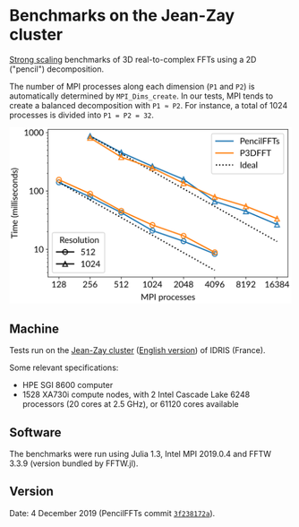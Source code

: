 # Benchmarks on the Jean-Zay cluster

[Strong
scaling](https://en.wikipedia.org/wiki/Scalability#Weak_versus_strong_scaling)
benchmarks of 3D real-to-complex FFTs using a 2D ("pencil") decomposition.

The number of MPI processes along each dimension (`P1` and `P2`) is
automatically determined by `MPI_Dims_create`.
In our tests, MPI tends to create a balanced decomposition with `P1 ≈ P2`.
For instance, a total of 1024 processes is divided into `P1 = P2 = 32`.

![Strong scaling of PencilFFTs](timing_comparison.svg)

## Machine

Tests run on the [Jean-Zay cluster](http://www.idris.fr/jean-zay/jean-zay-presentation.html)
([English version](http://www.idris.fr/eng/jean-zay/cpu/jean-zay-cpu-hw-eng.html)) of
IDRIS (France).

Some relevant specifications:

- HPE SGI 8600 computer
- 1528 XA730i compute nodes, with 2 Intel Cascade Lake 6248 processors (20
  cores at 2.5 GHz), or 61120 cores available

## Software

The benchmarks were run using Julia 1.3, Intel MPI 2019.0.4 and FFTW 3.3.9
(version bundled by FFTW.jl).

## Version

Date: 4 December 2019 (PencilFFTs commit
[`3f238172a`](https://github.com/jipolanco/PencilFFTs.jl/commit/3f238172a62036104f535d7bb22933096458f9a8)).
